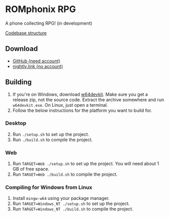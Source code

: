 # ROMphonix RPG
A phone collecting RPG! (in development)

[Codebase structure](STRUCTURE.md)

## Download
* [GitHub (need account)](https://github.com/gtrxAC/romphonix-rpg-new/releases)
* [nightly.link (no account)](https://nightly.link/gtrxAC/romphonix-rpg-new/workflows/main/main)

## Building
1. If you're on Windows, download [w64devkit](https://github.com/skeeto/w64devkit/releases). Make sure you get a release zip, not the source code. Extract the archive somewhere and run `w64devkit.exe`. On Linux, just open a terminal.
2. Follow the below instructions for the platform you want to build for.

### Desktop
2. Run `./setup.sh` to set up the project.
3. Run `./build.sh` to compile the project.

### Web
1. Run `TARGET=Web ./setup.sh` to set up the project. You will need about 1 GB of free space.
2. Run `TARGET=Web ./build.sh` to compile the project.

### Compiling for Windows from Linux
1. Install `mingw-w64` using your package manager.
2. Run `TARGET=Windows_NT ./setup.sh` to set up the project.
3. Run `TARGET=Windows_NT ./build.sh` to compile the project.